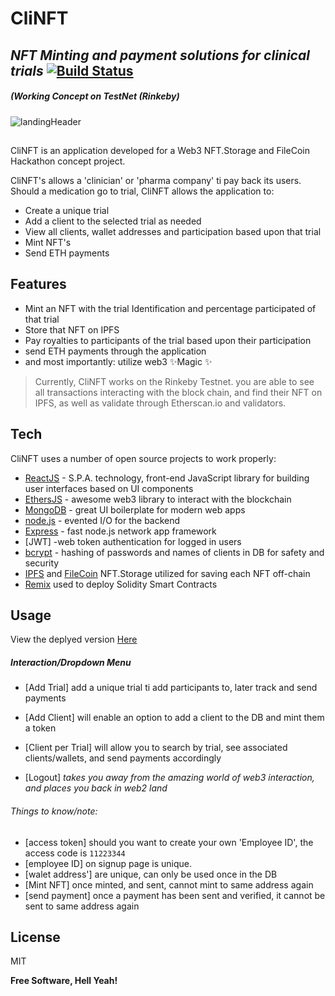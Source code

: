 # CliNFT
## _NFT Minting and payment solutions for clinical trials_ [![Build Status](https://travis-ci.org/joemccann/dillinger.svg?branch=master)](https://travis-ci.org/joemccann/dillinger)
##### _(Working Concept on TestNet (Rinkeby)_


![landingHeader](https://user-images.githubusercontent.com/16360065/142776206-29215a31-bc9f-4553-9ed8-d18f59117857.png)



##

CliNFT is an application developed for a Web3 NFT.Storage and FileCoin Hackathon concept project. 

CliNFT's allows a 'clinician' or 'pharma company' ti pay back its users.
Should a medication go to trial, CliNFT allows the application to:
- Create a unique trial 
- Add a client to the selected trial as needed
- View all clients, wallet addresses and participation based upon that trial
- Mint NFT's
- Send ETH payments

## Features
- Mint an NFT with the trial Identification and percentage participated of that trial
- Store that NFT on IPFS
- Pay royalties to participants of the trial based upon their participation
- send ETH payments through the application
- and most importantly: utilize web3 ✨Magic ✨



> Currently, CliNFT works on the Rinkeby Testnet. you are able to see all transactions interacting with the block chain, and find their NFT on IPFS, as well as validate through Etherscan.io and validators. 


## Tech

CliNFT uses a number of open source projects to work properly:

- [ReactJS] - S.P.A. technology, front-end JavaScript library for building user interfaces based on UI components
- [EthersJS] - awesome web3 library to interact with the blockchain 
- [MongoDB] - great UI boilerplate for modern web apps
- [node.js] - evented I/O for the backend
- [Express] - fast node.js network app framework 
- [JWT] -web token authentication for logged in users
- [bcrypt] - hashing of passwords and names of clients in DB for safety and security
- [IPFS] and [FileCoin] NFT.Storage utilized for saving each NFT off-chain
- [Remix] used to deploy Solidity Smart Contracts


## Usage

View the deplyed version [Here](https://clinft.herokuapp.com/index/)
##### _Interaction/Dropdown Menu_
- [Add Trial] add a unique trial ti add participants to, later track and send payments
- [Add Client] will enable an option to add a client to the DB and mint them a token
- [Client per Trial] will allow you to search by trial, see associated clients/wallets, and send payments accordingly 

- [Logout] _takes you away from the amazing world of web3 interaction, and places you back in web2 land_
###### _Things to know/note:_
- [access token] should you want to create your own 'Employee ID', the access code is `11223344`
- [employee ID] on signup page is unique.
- [walet address'] are unique, can only be used once in the DB
- [Mint NFT] once minted, and sent, cannot mint to same address again
- [send payment] once a payment has been sent and verified, it cannot be sent to same address again

## License

MIT

**Free Software, Hell Yeah!**

[//]: # (These are reference links used in the body of this note and get stripped out when the markdown processor does its job. There is no need to format nicely because it shouldn't be seen. Thanks SO - http://stackoverflow.com/questions/4823468/store-comments-in-markdown-syntax)


   [node.js]: <http://nodejs.org>

   [MongoDB]: <https://www.mongodb.com/>
   [EthersJS]: <https://docs.ethers.io/v5/>
   [express]: <http://expressjs.com>
   [ReactJS]: https://reactjs.org/>
   [bcrypt]: <https://www.npmjs.com/package/bcrypt>
   [IPFS]: <https://ipfs.io/>
   [FileCoin]: <https://filecoin.io/>
   [Remix]: <https://remix.ethereum.org/>


